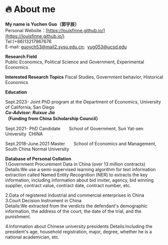 # 🔥 About me  

**My name is Yuchen Guo（郭宇辰）**  
Personal Website：[https://louisfinne.github.io/](https://louisfinne.github.io/)  
Tel:(+86)13217967676  
E-mail: guoych53@mail2.sysu.edu.cn; &nbsp;yug053@ucsd.edu 
  
  **Research Field**  
Public Economics,  Political Science and Government,  Experimental Economics

  **Interested Research Topics** 
Fiscal Studies, Government behavior, Historical Economics

**Education** 

Sept.2023-
Joint PhD program at the Department of Economics, University of California, San Diego  
***Co-Advisor: Ruixue Jia***  
**（Funding from China Scholarship Council）**  

Sept.2021- 
PhD Candidate  &nbsp;&nbsp;&nbsp;&nbsp;&nbsp;
School of Government, Sun Yat-sen University&nbsp; CHINA

Sept.2018-June.2021
Master &nbsp;&nbsp;&nbsp;&nbsp;&nbsp;
School of Economics and Management, South China Normal University

 **Database of Personal Collation**  
 1.Government Procurement Data in China (over 13 million contracts)  
 Details:We use a semi-supervised learning algorithm for text 
information extraction called Named Entity Recognition (NER) to extracts the key information, including information about bid inviter, agency, bid winning supplier, contract value, contract date, contract number, etc.  

 2.Data of registered industrial and commercial enterprises in China  
 3.Court Decision Instrument in China  
 Details:We extracted from the verdicts the defendant's demographic information, the address of the court, the date of the trial, and the punishment.  
 
 4.Information about Chinese university presidents
 Details:Including the president's age, household registration, major, degree, whether he is a national academician, etc.
